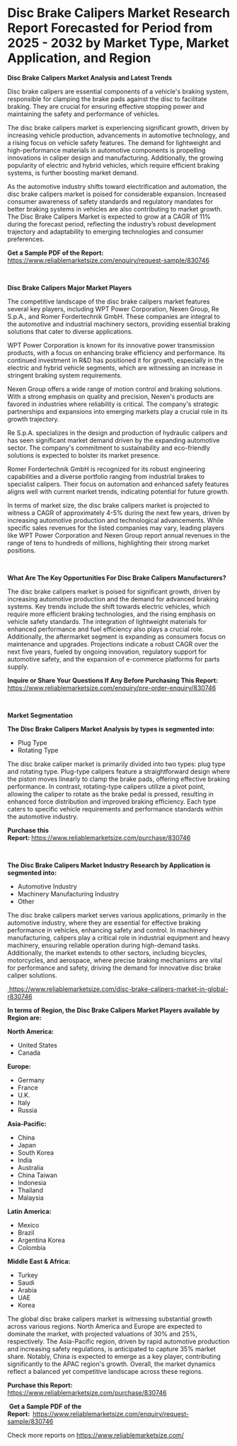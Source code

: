 <p><h1>Disc Brake Calipers Market Research Report Forecasted for Period from 2025 -  2032 by Market Type, Market Application, and Region</h1></p><p><strong>Disc Brake Calipers Market Analysis and Latest Trends</strong></p>
<p><p>Disc brake calipers are essential components of a vehicle's braking system, responsible for clamping the brake pads against the disc to facilitate braking. They are crucial for ensuring effective stopping power and maintaining the safety and performance of vehicles. </p><p>The disc brake calipers market is experiencing significant growth, driven by increasing vehicle production, advancements in automotive technology, and a rising focus on vehicle safety features. The demand for lightweight and high-performance materials in automotive components is propelling innovations in caliper design and manufacturing. Additionally, the growing popularity of electric and hybrid vehicles, which require efficient braking systems, is further boosting market demand. </p><p>As the automotive industry shifts toward electrification and automation, the disc brake calipers market is poised for considerable expansion. Increased consumer awareness of safety standards and regulatory mandates for better braking systems in vehicles are also contributing to market growth. The Disc Brake Calipers Market is expected to grow at a CAGR of 11% during the forecast period, reflecting the industry’s robust development trajectory and adaptability to emerging technologies and consumer preferences.</p></p>
<p><strong>Get a Sample PDF of the Report:&nbsp;</strong> <a href="https://www.reliablemarketsize.com/enquiry/request-sample/830746?utm_campaign=1131&utm_medium=2&utm_source=Github&utm_content=ia&utm_term=18022025&utm_id=disc-brake-calipers">https://www.reliablemarketsize.com/enquiry/request-sample/830746</a></p>
<p>&nbsp;</p>
<p><strong>Disc Brake Calipers Major Market Players</strong></p>
<p><p>The competitive landscape of the disc brake calipers market features several key players, including WPT Power Corporation, Nexen Group, Re S.p.A., and Romer Fordertechnik GmbH. These companies are integral to the automotive and industrial machinery sectors, providing essential braking solutions that cater to diverse applications.</p><p>WPT Power Corporation is known for its innovative power transmission products, with a focus on enhancing brake efficiency and performance. Its continued investment in R&D has positioned it for growth, especially in the electric and hybrid vehicle segments, which are witnessing an increase in stringent braking system requirements.</p><p>Nexen Group offers a wide range of motion control and braking solutions. With a strong emphasis on quality and precision, Nexen's products are favored in industries where reliability is critical. The company's strategic partnerships and expansions into emerging markets play a crucial role in its growth trajectory.</p><p>Re S.p.A. specializes in the design and production of hydraulic calipers and has seen significant market demand driven by the expanding automotive sector. The company's commitment to sustainability and eco-friendly solutions is expected to bolster its market presence.</p><p>Romer Fordertechnik GmbH is recognized for its robust engineering capabilities and a diverse portfolio ranging from industrial brakes to specialist calipers. Their focus on automation and enhanced safety features aligns well with current market trends, indicating potential for future growth.</p><p>In terms of market size, the disc brake calipers market is projected to witness a CAGR of approximately 4-5% during the next few years, driven by increasing automotive production and technological advancements. While specific sales revenues for the listed companies may vary, leading players like WPT Power Corporation and Nexen Group report annual revenues in the range of tens to hundreds of millions, highlighting their strong market positions.</p></p>
<p>&nbsp;</p>
<p><strong>What Are The Key Opportunities For Disc Brake Calipers Manufacturers?</strong></p>
<p><p>The disc brake calipers market is poised for significant growth, driven by increasing automotive production and the demand for advanced braking systems. Key trends include the shift towards electric vehicles, which require more efficient braking technologies, and the rising emphasis on vehicle safety standards. The integration of lightweight materials for enhanced performance and fuel efficiency also plays a crucial role. Additionally, the aftermarket segment is expanding as consumers focus on maintenance and upgrades. Projections indicate a robust CAGR over the next five years, fueled by ongoing innovation, regulatory support for automotive safety, and the expansion of e-commerce platforms for parts supply.</p></p>
<p><strong>Inquire or Share Your Questions If Any Before Purchasing This Report:</strong> <a href="https://www.reliablemarketsize.com/enquiry/pre-order-enquiry/830746?utm_campaign=1131&utm_medium=2&utm_source=Github&utm_content=ia&utm_term=18022025&utm_id=disc-brake-calipers">https://www.reliablemarketsize.com/enquiry/pre-order-enquiry/830746</a></p>
<p>&nbsp;</p>
<p><strong>Market Segmentation</strong></p>
<p><strong>The Disc Brake Calipers Market Analysis by types is segmented into:</strong></p>
<p><ul><li>Plug Type</li><li>Rotating Type</li></ul></p>
<p><p>The disc brake caliper market is primarily divided into two types: plug type and rotating type. Plug-type calipers feature a straightforward design where the piston moves linearly to clamp the brake pads, offering effective braking performance. In contrast, rotating-type calipers utilize a pivot point, allowing the caliper to rotate as the brake pedal is pressed, resulting in enhanced force distribution and improved braking efficiency. Each type caters to specific vehicle requirements and performance standards within the automotive industry.</p></p>
<p><strong>Purchase this Report:&nbsp;</strong><a href="https://www.reliablemarketsize.com/purchase/830746?utm_campaign=1131&utm_medium=2&utm_source=Github&utm_content=ia&utm_term=18022025&utm_id=disc-brake-calipers">https://www.reliablemarketsize.com/purchase/830746</a></p>
<p>&nbsp;</p>
<p><strong>The Disc Brake Calipers Market Industry Research by Application is segmented into:</strong></p>
<p><ul><li>Automotive Industry</li><li>Machinery Manufacturing Industry</li><li>Other</li></ul></p>
<p><p>The disc brake calipers market serves various applications, primarily in the automotive industry, where they are essential for effective braking performance in vehicles, enhancing safety and control. In machinery manufacturing, calipers play a critical role in industrial equipment and heavy machinery, ensuring reliable operation during high-demand tasks. Additionally, the market extends to other sectors, including bicycles, motorcycles, and aerospace, where precise braking mechanisms are vital for performance and safety, driving the demand for innovative disc brake caliper solutions.</p></p>
<p><a href="https://www.reliablemarketsize.com/disc-brake-calipers-market-in-global-r830746?utm_campaign=1131&utm_medium=2&utm_source=Github&utm_content=ia&utm_term=18022025&utm_id=disc-brake-calipers">&nbsp;https://www.reliablemarketsize.com/disc-brake-calipers-market-in-global-r830746</a></p>
<p><strong>In terms of Region, the Disc Brake Calipers Market Players available by Region are:</strong></p>
<p>
    <p> <strong> North America: </strong>
        <ul>
            <li>United States</li>
            <li>Canada</li>
        </ul>
        </p> 
    <p> <strong> Europe: </strong>
        <ul>
            <li>Germany</li>
            <li>France</li>
            <li>U.K.</li>
            <li>Italy</li>
            <li>Russia</li>
        </ul>
        </p> 
    <p> <strong> Asia-Pacific: </strong>
        <ul>
            <li>China</li>
            <li>Japan</li>
            <li>South Korea</li>
            <li>India</li>
            <li>Australia</li>
            <li>China Taiwan</li>
            <li>Indonesia</li>
            <li>Thailand</li>
            <li>Malaysia</li>
        </ul>
        </p> 
    <p> <strong> Latin America: </strong>
        <ul>
            <li>Mexico</li>
            <li>Brazil</li>
            <li>Argentina Korea</li>
            <li>Colombia</li>
        </ul>
        </p> 
    <p> <strong> Middle East & Africa: </strong>
        <ul>
            <li>Turkey</li>
            <li>Saudi</li>
            <li>Arabia</li>
            <li>UAE</li>
            <li>Korea</li>
        </ul>
    </p>
    </p>
<p><p>The global disc brake calipers market is witnessing substantial growth across various regions. North America and Europe are expected to dominate the market, with projected valuations of 30% and 25%, respectively. The Asia-Pacific region, driven by rapid automotive production and increasing safety regulations, is anticipated to capture 35% market share. Notably, China is expected to emerge as a key player, contributing significantly to the APAC region's growth. Overall, the market dynamics reflect a balanced yet competitive landscape across these regions.</p></p>
<p><strong>Purchase this Report: </strong><a href="https://www.reliablemarketsize.com/purchase/830746?utm_campaign=1131&utm_medium=2&utm_source=Github&utm_content=ia&utm_term=18022025&utm_id=disc-brake-calipers">https://www.reliablemarketsize.com/purchase/830746</a></p>
<p>&nbsp;<strong>Get a Sample PDF of the Report:&nbsp;&nbsp;</strong><a href="https://www.reliablemarketsize.com/enquiry/request-sample/830746?utm_campaign=1131&utm_medium=2&utm_source=Github&utm_content=ia&utm_term=18022025&utm_id=disc-brake-calipers">https://www.reliablemarketsize.com/enquiry/request-sample/830746</a></p>
<p><strong></strong></p>
<p>Check more reports on <a href="https://www.reliablemarketsize.com/?utm_campaign=1131&utm_medium=2&utm_source=Github&utm_content=ia&utm_term=18022025&utm_id=disc-brake-calipers">https://www.reliablemarketsize.com/</a></p>